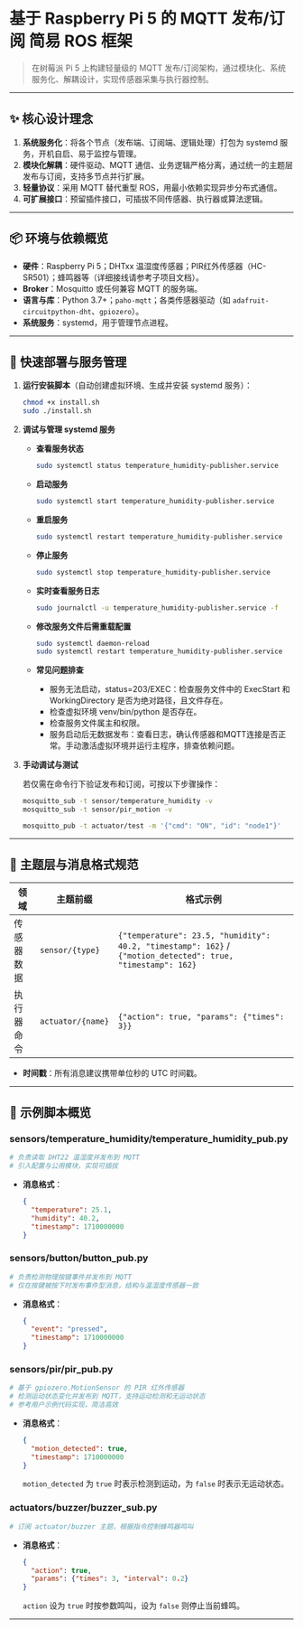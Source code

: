 # 基于 Raspberry Pi 5 的 MQTT 发布/订阅 简易 ROS 框架

> 在树莓派 Pi 5 上构建轻量级的 MQTT 发布/订阅架构，通过模块化、系统服务化、解耦设计，实现传感器采集与执行器控制。

---

## ✨ 核心设计理念

1. **系统服务化**：将各个节点（发布端、订阅端、逻辑处理）打包为 systemd 服务，开机自启、易于监控与管理。
2. **模块化解耦**：硬件驱动、MQTT 通信、业务逻辑严格分离，通过统一的主题层发布与订阅，支持多节点并行扩展。
3. **轻量协议**：采用 MQTT 替代重型 ROS，用最小依赖实现异步分布式通信。
4. **可扩展接口**：预留插件接口，可插拔不同传感器、执行器或算法逻辑。

---

## 📦 环境与依赖概览

- **硬件**：Raspberry Pi 5；DHTxx 温湿度传感器；PIR红外传感器（HC-SR501）；蜂鸣器等（详细接线请参考子项目文档）。
- **Broker**：Mosquitto 或任何兼容 MQTT 的服务端。
- **语言与库**：Python 3.7+；`paho-mqtt`；各类传感器驱动（如 `adafruit-circuitpython-dht`、`gpiozero`）。
- **系统服务**：systemd，用于管理节点进程。

---

## 🔧 快速部署与服务管理

1. **运行安装脚本**（自动创建虚拟环境、生成并安装 systemd 服务）：
   ```bash
   chmod +x install.sh
   sudo ./install.sh
   ```

2. **调试与管理 systemd 服务**

   - **查看服务状态**
     ```bash
     sudo systemctl status temperature_humidity-publisher.service
     ```
   - **启动服务**
     ```bash
     sudo systemctl start temperature_humidity-publisher.service
     ```
   - **重启服务**
     ```bash
     sudo systemctl restart temperature_humidity-publisher.service
     ```
   - **停止服务**
     ```bash
     sudo systemctl stop temperature_humidity-publisher.service
     ```
   - **实时查看服务日志**
     ```bash
     sudo journalctl -u temperature_humidity-publisher.service -f
     ```
   - **修改服务文件后需重载配置**
     ```bash
     sudo systemctl daemon-reload
     sudo systemctl restart temperature_humidity-publisher.service
     ```

   - **常见问题排查**
     - 服务无法启动，status=203/EXEC：检查服务文件中的 ExecStart 和 WorkingDirectory 是否为绝对路径，且文件存在。
     - 检查虚拟环境 venv/bin/python 是否存在。
     - 检查服务文件属主和权限。
     - 服务启动后无数据发布：查看日志，确认传感器和MQTT连接是否正常。手动激活虚拟环境并运行主程序，排查依赖问题。

3. **手动调试与测试**

   若仅需在命令行下验证发布和订阅，可按以下步骤操作：
   
   ```bash
   mosquitto_sub -t sensor/temperature_humidity -v
   mosquitto_sub -t sensor/pir_motion -v
   ```
   
   ```bash
   mosquitto_pub -t actuator/test -m '{"cmd": "ON", "id": "node1"}'
   ```

---

## 📡 主题层与消息格式规范

| 领域    | 主题前缀              | 格式示例                                 |
| ----- | ----------------- | ------------------------------------ |
| 传感器数据 | `sensor/{type}`   | `{"temperature": 23.5, "humidity": 40.2, "timestamp": 162}` / `{"motion_detected": true, "timestamp": 162}` |
| 执行器命令 | `actuator/{name}` | `{"action": true, "params": {"times": 3}}` |


- **时间戳**：所有消息建议携带单位秒的 UTC 时间戳。

---

## 🚀 示例脚本概览

### sensors/temperature_humidity/temperature_humidity_pub.py

```python
# 负责读取 DHT22 温湿度并发布到 MQTT
# 引入配置与公用模块，实现可插拔
```
- **消息格式**：

  ```json
  {
    "temperature": 25.1,
    "humidity": 40.2,
    "timestamp": 1710000000
  }
  ```


### sensors/button/button_pub.py

```python
# 负责检测物理按键事件并发布到 MQTT
# 仅在按键被按下时发布事件型消息，结构与温湿度传感器一致
```

- **消息格式**：

  ```json
  {
    "event": "pressed",
    "timestamp": 1710000000
  }
  ```

### sensors/pir/pir_pub.py

```python
# 基于 gpiozero.MotionSensor 的 PIR 红外传感器
# 检测运动状态变化并发布到 MQTT，支持运动检测和无运动状态
# 参考用户示例代码实现，简洁高效
```

- **消息格式**：

  ```json
  {
    "motion_detected": true,
    "timestamp": 1710000000
  }
  ```

  `motion_detected` 为 `true` 时表示检测到运动，为 `false` 时表示无运动状态。

### actuators/buzzer/buzzer_sub.py

```python
# 订阅 actuator/buzzer 主题，根据指令控制蜂鸣器鸣叫
```

- **消息格式**：

  ```json
  {
    "action": true,
    "params": {"times": 3, "interval": 0.2}
  }
  ```

  `action` 设为 `true` 时按参数鸣叫，设为 `false` 则停止当前蜂鸣。

---


